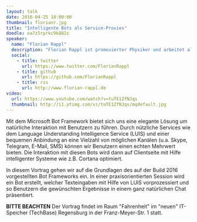 ```yaml
---
layout: talk
date: 2016-04-25 18:00:00
thumbnail: florianr.jpg
title: "Intelligente Bots als Service-Proxies"
doodle: ea7z5rprkc9k882z
speaker:
  name: "Florian Rappl"
  description: "Florian Rappl ist promovierter Physiker und arbeitet als technischer Berater im IoT / Big Data Bereich. Sein Portfolio umfasst u.a. auch High Performance Computing und Webentwicklung. Florian ist Microsoft MVP im Bereich Visual C# / Development Tools und schreibt regelmäßig Artikel für CodeProject, tuts+ und SitePoint."
  social:
    - title: twitter
      url: https://www.twitter.com/FlorianRappl
    - title: github
      url: https://github.com/FlorianRappl
    - title: rss
      url: http://www.florian-rappl.de
video:
  url: https://www.youtube.com/watch?v=tuTE1ZfNJqs
  thumbnail: http://i1.ytimg.com/vi/tuTE1ZfNJqs/mqdefault.jpg
---
```

Mit dem Microsoft Bot Framework bietet sich uns eine elegante Lösung um natürliche Interaktion mit Benutzern zu führen. Durch nützliche Services wie dem Language Understanding Intelligence Service (LUIS) und einer bequemen Anbindung an eine Vielzahl von möglichen Kanälen (u.a. Skype, Telegram, E-Mail, SMS) können wir Benutzern einen echten Mehrwert bieten. Die Interaktion mit diesen Bots wird dann auf Clientseite mit Hilfe intelligenter Systeme wie z.B. Cortana optimiert.

In diesem Vortrag gehen wir auf die Grundlagen des auf der Build 2016 vorgestellten Bot Frameworks ein. In einer praxisorientierten Session wird ein Bot erstellt, welcher Texteingaben mit Hilfe von LUIS vorprozessiert und so Benutzern die gewünschten Ergebnisse in einem ganz natürlichen Chat präsentiert.

**BITTE BEACHTEN** Der Vortrag findet im Raum "Fahrenheit" im "neuen" IT-Speicher (TechBase) Regensburg in der Franz-Meyer-Str. 1 statt.
